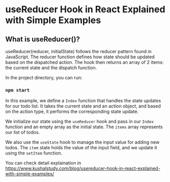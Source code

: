 # useReducer Hook in React Explained with Simple Examples

## What is useReducer()?

useReducer(reducer, initialState) follows the reducer pattern found in JavaScript. The reducer function defines how state should be updated based on the dispatched action. The hook then returns an array of 2 items: the current state and the dispatch function.

In the project directory, you can run:

### `npm start`

In this example, we define a `Index` function that handles the state updates for our todo list. It takes the current state and an action object, and based on the action type, it performs the corresponding state update.

We initialize our state using the `useReducer` hook and pass in our `Index` function and an empty array as the initial state. The `items` array represents our list of todos.

We also use the `useState` hook to manage the input value for adding new todos. The `item` state holds the value of the input field, and we update it using the `setItem` function.

You can check detail explaination in https://www.kushalstudy.com/blog/usereducer-hook-in-react-explained-with-simple-examples/
